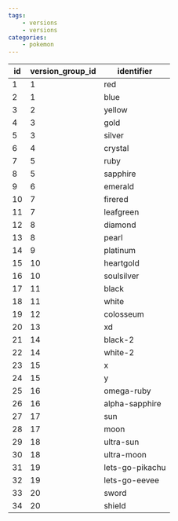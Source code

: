 ```yaml
---
tags:
    - versions
    - versions
categories:
    - pokemon
---
```


| id | version_group_id |   identifier    |
|----|------------------|-----------------|
| 1  | 1                | red             |
| 2  | 1                | blue            |
| 3  | 2                | yellow          |
| 4  | 3                | gold            |
| 5  | 3                | silver          |
| 6  | 4                | crystal         |
| 7  | 5                | ruby            |
| 8  | 5                | sapphire        |
| 9  | 6                | emerald         |
| 10 | 7                | firered         |
| 11 | 7                | leafgreen       |
| 12 | 8                | diamond         |
| 13 | 8                | pearl           |
| 14 | 9                | platinum        |
| 15 | 10               | heartgold       |
| 16 | 10               | soulsilver      |
| 17 | 11               | black           |
| 18 | 11               | white           |
| 19 | 12               | colosseum       |
| 20 | 13               | xd              |
| 21 | 14               | black-2         |
| 22 | 14               | white-2         |
| 23 | 15               | x               |
| 24 | 15               | y               |
| 25 | 16               | omega-ruby      |
| 26 | 16               | alpha-sapphire  |
| 27 | 17               | sun             |
| 28 | 17               | moon            |
| 29 | 18               | ultra-sun       |
| 30 | 18               | ultra-moon      |
| 31 | 19               | lets-go-pikachu |
| 32 | 19               | lets-go-eevee   |
| 33 | 20               | sword           |
| 34 | 20               | shield          |
